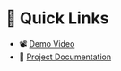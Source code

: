 # 🔗 Quick Links

- 📽 [Demo Video](./DemoVideo.mp4)
- 📝 [Project Documentation](./documentation.pdf)

